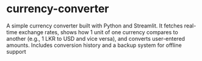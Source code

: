 # currency-converter
A simple currency converter built with Python and Streamlit. It fetches real-time exchange rates, shows how 1 unit of one currency compares to another (e.g., 1 LKR to USD and vice versa), and converts user-entered amounts. Includes conversion history and a backup system for offline support
